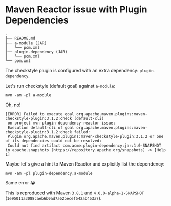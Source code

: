 # Maven Reactor issue with Plugin Dependencies

```
.
├── README.md
├── a-module (JAR)
│   └── pom.xml
├── plugin-dependency (JAR)
│   └── pom.xml
└── pom.xml
```

The checkstyle plugin is configured with an extra dependency: `plugin-dependency`.

Let's run checkstyle (default goal) against `a-module`:

```shell
mvn -am -pl a-module
```
Oh, no!
```shell
[ERROR] Failed to execute goal org.apache.maven.plugins:maven-checkstyle-plugin:3.1.2:check (default-cli)
 on project mvn-plugin-dependency-reactor-issue: 
 Execution default-cli of goal org.apache.maven.plugins:maven-checkstyle-plugin:3.1.2:check failed: 
 Plugin org.apache.maven.plugins:maven-checkstyle-plugin:3.1.2 or one of its dependencies could not be resolved: 
 Could not find artifact com.acme:plugin-dependency:jar:1.0-SNAPSHOT in apache.snapshots (https://repository.apache.org/snapshots) -> [Help 1]
```

Maybe let's give a hint to Maven Reactor and explicitly list the dependency:
```shell
mvn -am -pl plugin-dependency,a-module
```
Same error 😭

This is reproduced with Maven `3.8.1` and `4.0.0-alpha-1-SNAPSHOT` (`1e95011a3088caeb6b0ad7a62becef542ab453a7`).